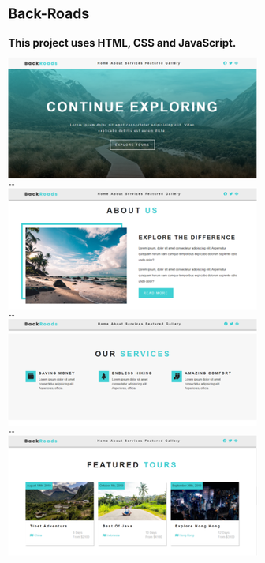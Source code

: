# Back-Roads

This project uses HTML, CSS and JavaScript.
--
<img src="https://github.com/NeirouzJbira/Back-Roads/blob/main/images/img%201.PNG">
--
<img src="https://github.com/NeirouzJbira/Back-Roads/blob/main/images/img%202.PNG">
--
<img src="https://github.com/NeirouzJbira/Back-Roads/blob/main/images/img%203.PNG">
--
<img src="https://github.com/NeirouzJbira/Back-Roads/blob/main/images/img%204.PNG">
